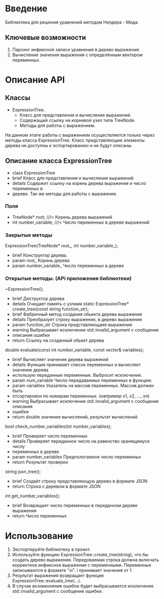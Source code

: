 # Введение

Библиотека для решения уравнений методом Нелдера - Мида.

## Ключевые возможности
1. Парсинг инфиксной записи уравнения в дерево выражения.
2. Вычисление значения выражения с определённым вектором переменных.

# Описание API
## Классы
- ExpressionTree.
    - Класс для представления и вычисления выражений.
    - Содержащий ссылку на корневой узел типа TreeNode.
    - Методы для работы с выражением.

На данном этапе работы с выражением осуществляется только через методы класса ExpressionTree. Класс представляющие элементы дерева не доступны к эспортированию и не будут описаны.
## Описание класса ExpressionTree
 * class ExpressionTree
 * brief Класс для представления и вычисления выражений
 * details Содержит ссылку на корень дерева выражения и число переменных в
 * дереве. Так же методы для работы с выражение.
### Поля
  * TreeNode* root;       ///< Корень дерева выражений
  * int number_variable;  ///< Число переменных в дереве выражений
### Закрытые методы 
  ExpressionTree(TreeNode* root_, int number_variable_);

   * brief Конструктор дерева.
   * param root_ Корень дерева
   * param number_variable_ Число переменных в дереве

### Открытые методы. (APi приложения библиотеки)
~ExpressionTree();

   * brief Деструктор дерева
   * details Очищает память с узлами
static ExpressionTree* create_tree(const string function_str);
   * brief Фабричный метод создания обьекта дерева выражения
   * details Преобразует строку выражения, в дерево выражения
   * param function_str Строка представляющаяя выражение
   * warning Выбрасывает исключение std::invalid_argument с сообщение
   * описания ошибки
   * return Ссылку на созданный обьект дерева

double evaluate(const int number_variable, const vector<double>& variables);
   * brief Вычисляет значение дерева выражений
   * details Функция принимает список переменных и вычисляет значение дерева
   * использую переданные переменные. Выбросит исключение.
   * param num_variable Число передаваемых переменных в функцию
   * param variables Указатель на массив переменных. Массив должен быть
   * отсортировон по номерам переменных. (например x1, x2, ..., xn)
   * warning Выбрасывает исключение std::invalid_argument с сообщение описания
   * ошибки
   * return double значение вычислений, результат вычислений
   
bool check_number_variables(int number_variables);
   * brief Проверяет число переменных
   * details Проверяет переданное число на равенство хранящемуся числу
   * переменных в дереве
   * param number_variables Предпологаемое число переменных
   * return Результат проверки

string json_tree();
   * brief Создаёт строку представляющую дерево в формате JSON
   * return Строка с деревом в формате JSON

int get_number_variables();
   * brief Возвращает число переменных в переданном дереве выражения
   * return Число переменных

# Использование 
1. Экспортируйте библиотеку в проект.
2. Используйте функцию ExpressionTree::create_tree(string), что бы создать дерево выражения. Передоваемая строка должна включать корректное инфиксное выражение с переменными. Переменные записываются в формате "xi". i принимает значения от 1.
3. Результат выражения возвращает функция ExpressionTree::evaluate_tree(...). 
4. В случае возникноения ошибок будет выбрасывается исключение std::invalid_argument с сообщение ошибки.
